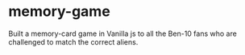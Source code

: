# memory-game
Built a memory-card game in Vanilla js to all the Ben-10 fans who are challenged to match the correct aliens.

